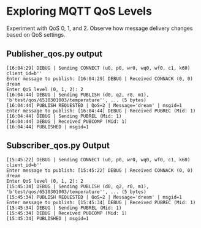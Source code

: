 # Exploring MQTT QoS Levels

Experiment with QoS 0, 1, and 2.
Observe how message delivery changes based on QoS settings.

## Publisher_qos.py output

```
[16:04:29] DEBUG | Sending CONNECT (u0, p0, wr0, wq0, wf0, c1, k60) client_id=b''
Enter message to publish: [16:04:29] DEBUG | Received CONNACK (0, 0)
dream
Enter QoS level (0, 1, 2): 2
[16:04:44] DEBUG | Sending PUBLISH (d0, q2, r0, m1), 'b'test/qos/6510301003/temperature'', ... (5 bytes)
[16:04:44] PUBLISH REQUESTED | QoS=2 | Message='dream' | msgid=1
Enter message to publish: [16:04:44] DEBUG | Received PUBREC (Mid: 1)
[16:04:44] DEBUG | Sending PUBREL (Mid: 1)
[16:04:44] DEBUG | Received PUBCOMP (Mid: 1)
[16:04:44] PUBLISHED | msgid=1
```

## Subscriber_qos.py Output

```
[15:45:22] DEBUG | Sending CONNECT (u0, p0, wr0, wq0, wf0, c1, k60) client_id=b''
Enter message to publish: [15:45:22] DEBUG | Received CONNACK (0, 0)
dream
Enter QoS level (0, 1, 2): 2
[15:45:34] DEBUG | Sending PUBLISH (d0, q2, r0, m1), 'b'test/qos/6510301003/temperature'', ... (5 bytes)
[15:45:34] PUBLISH REQUESTED | QoS=2 | Message='dream' | msgid=1
Enter message to publish: [15:45:34] DEBUG | Received PUBREC (Mid: 1)
[15:45:34] DEBUG | Sending PUBREL (Mid: 1)
[15:45:34] DEBUG | Received PUBCOMP (Mid: 1)
[15:45:34] PUBLISHED | msgid=1
```